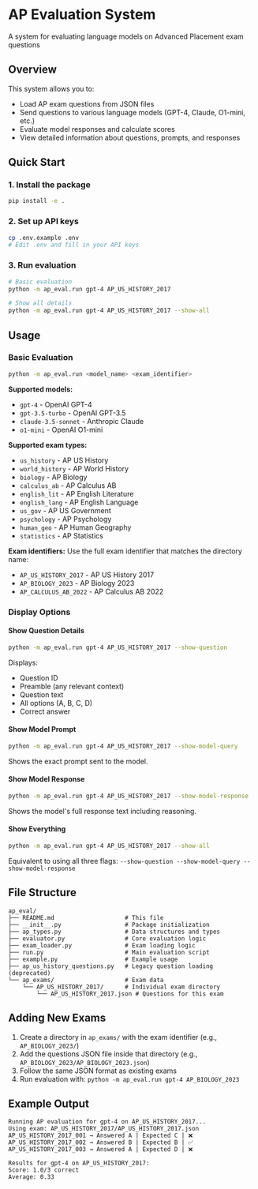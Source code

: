 # AP Evaluation System

A system for evaluating language models on Advanced Placement exam questions

## Overview

This system allows you to:
- Load AP exam questions from JSON files
- Send questions to various language models (GPT-4, Claude, O1-mini, etc.)
- Evaluate model responses and calculate scores
- View detailed information about questions, prompts, and responses

## Quick Start

### 1. Install the package
```bash
pip install -e .
```

### 2. Set up API keys
```bash
cp .env.example .env
# Edit .env and fill in your API keys
```

### 3. Run evaluation
```bash
# Basic evaluation
python -m ap_eval.run gpt-4 AP_US_HISTORY_2017

# Show all details
python -m ap_eval.run gpt-4 AP_US_HISTORY_2017 --show-all
```

## Usage

### Basic Evaluation
```bash
python -m ap_eval.run <model_name> <exam_identifier>
```

**Supported models:**
- `gpt-4` - OpenAI GPT-4
- `gpt-3.5-turbo` - OpenAI GPT-3.5
- `claude-3.5-sonnet` - Anthropic Claude
- `o1-mini` - OpenAI O1-mini

**Supported exam types:**
- `us_history` - AP US History
- `world_history` - AP World History
- `biology` - AP Biology
- `calculus_ab` - AP Calculus AB
- `english_lit` - AP English Literature
- `english_lang` - AP English Language
- `us_gov` - AP US Government
- `psychology` - AP Psychology
- `human_geo` - AP Human Geography
- `statistics` - AP Statistics

**Exam identifiers:**
Use the full exam identifier that matches the directory name:
- `AP_US_HISTORY_2017` - AP US History 2017
- `AP_BIOLOGY_2023` - AP Biology 2023
- `AP_CALCULUS_AB_2022` - AP Calculus AB 2022

### Display Options

#### Show Question Details
```bash
python -m ap_eval.run gpt-4 AP_US_HISTORY_2017 --show-question
```
Displays:
- Question ID
- Preamble (any relevant context)
- Question text
- All options (A, B, C, D)
- Correct answer

#### Show Model Prompt
```bash
python -m ap_eval.run gpt-4 AP_US_HISTORY_2017 --show-model-query
```
Shows the exact prompt sent to the model.

#### Show Model Response
```bash
python -m ap_eval.run gpt-4 AP_US_HISTORY_2017 --show-model-response
```
Shows the model's full response text including reasoning.

#### Show Everything
```bash
python -m ap_eval.run gpt-4 AP_US_HISTORY_2017 --show-all
```
Equivalent to using all three flags: `--show-question --show-model-query --show-model-response`

## File Structure

```
ap_eval/
├── README.md                    # This file
├── __init__.py                  # Package initialization
├── ap_types.py                  # Data structures and types
├── evaluator.py                 # Core evaluation logic
├── exam_loader.py               # Exam loading logic
├── run.py                       # Main evaluation script
├── example.py                   # Example usage
├── ap_us_history_questions.py   # Legacy question loading (deprecated)
└── ap_exams/                    # Exam data
    └── AP_US_HISTORY_2017/      # Individual exam directory
        └── AP_US_HISTORY_2017.json # Questions for this exam
```

## Adding New Exams

1. Create a directory in `ap_exams/` with the exam identifier (e.g., `AP_BIOLOGY_2023/`)
2. Add the questions JSON file inside that directory (e.g., `AP_BIOLOGY_2023/AP_BIOLOGY_2023.json`)
3. Follow the same JSON format as existing exams
4. Run evaluation with: `python -m ap_eval.run gpt-4 AP_BIOLOGY_2023`

## Example Output

```
Running AP evaluation for gpt-4 on AP_US_HISTORY_2017...
Using exam: AP_US_HISTORY_2017/AP_US_HISTORY_2017.json
AP_US_HISTORY_2017_001 → Answered A | Expected C | ❌
AP_US_HISTORY_2017_002 → Answered B | Expected B | ✅
AP_US_HISTORY_2017_003 → Answered A | Expected D | ❌

Results for gpt-4 on AP_US_HISTORY_2017:
Score: 1.0/3 correct
Average: 0.33
```